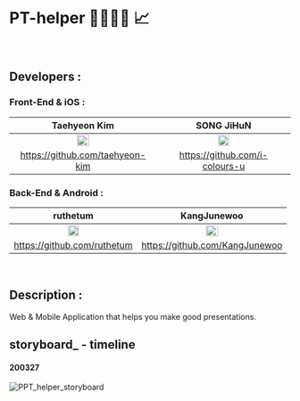# PT-helper 💁‍♀️💁‍♂️ :chart_with_upwards_trend:
<br/>



## Developers : 

### Front-End & iOS : 
| Taehyeon Kim | SONG JiHuN |
| :---: | :---: |
| <img src="https://avatars3.githubusercontent.com/u/61109660?s=400&u=ec8fe509b882073575edca6f849c4b5f2bb602eb&v=4" width="30%"></img> | <img src="https://avatars1.githubusercontent.com/u/60260284?s=400&v=4" width="30%"></img> |
| https://github.com/taehyeon-kim | https://github.com/i-colours-u |

### Back-End & Android : 
| ruthetum | KangJunewoo |
| :---: | :---: |
| <img src="https://avatars0.githubusercontent.com/u/59307414?s=400&u=17aa102a5fabc27c120755ccec0983cde69fb1fe&v=4" width="30%"></img> | <img src="https://avatars2.githubusercontent.com/u/29622782?s=460&v=4" width="30%"></img> |
| https://github.com/ruthetum | https://github.com/KangJunewoo |
<br/>

## Description : 
Web & Mobile Application that helps you make good presentations.
<br/>

## storyboard_ - timeline
#### 200327
![PPT_helper_storyboard](https://user-images.githubusercontent.com/60260284/77713486-d5b31c80-7019-11ea-8419-72a9be33e5d4.png)
